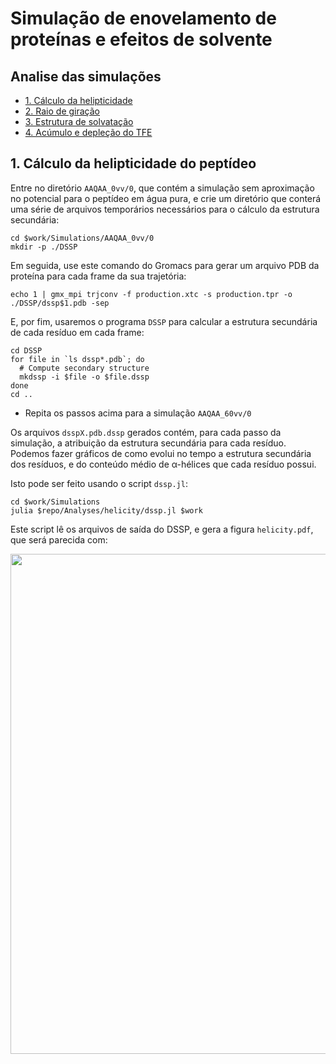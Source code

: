 # Simulação de enovelamento de proteínas e efeitos de solvente


## Analise das simulações

* [1. Cálculo da helipticidade](#helix)
* [2. Raio de giração](#config)
* [3. Estrutura de solvatação](#min)
* [4. Acúmulo e depleção do TFE](#equi)

## <a name="helix"></a>1. Cálculo da helipticidade do peptídeo

Entre no diretório `AAQAA_0vv/0`, que contém a simulação sem aproximação no potencial
para o peptídeo em água pura, e crie um diretório que conterá uma série de arquivos
temporários necessários para o cálculo da estrutura secundária:

```
cd $work/Simulations/AAQAA_0vv/0
mkdir -p ./DSSP
```

Em seguida, use este comando do Gromacs para gerar um arquivo PDB da proteína para cada
frame da sua trajetória: 
```
echo 1 | gmx_mpi trjconv -f production.xtc -s production.tpr -o ./DSSP/dssp$1.pdb -sep
```

E, por fim, usaremos o programa `DSSP` para calcular a estrutura secundária de cada resíduo
em cada frame:
```
cd DSSP
for file in `ls dssp*.pdb`; do
  # Compute secondary structure
  mkdssp -i $file -o $file.dssp
done
cd ..
```

- Repita os passos acima para a simulação `AAQAA_60vv/0` 

Os arquivos `dsspX.pdb.dssp` gerados contém, para cada passo da simulação, a atribuição da estrutura secundária para cada resíduo. Podemos fazer gráficos de como evolui no tempo a estrutura secundária dos
 resíduos, e do conteúdo médio de &alpha;-hélices que cada resíduo possui.

Isto pode ser feito usando o script `dssp.jl`:  
```
cd $work/Simulations
julia $repo/Analyses/helicity/dssp.jl $work
```

Este script lê os arquivos de saída do DSSP, e gera a figura `helicity.pdf`, que será parecida com:  

<img width=800px src=https://user-images.githubusercontent.com/31046348/119068971-95e88a80-b9bb-11eb-89bf-515e16001a2b.png>









